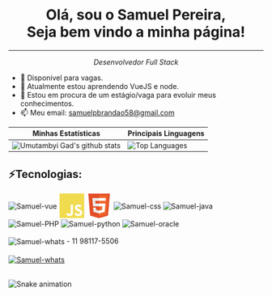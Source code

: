 <div align="center"> <h1> 
  Olá, sou o Samuel Pereira, <br> Seja bem vindo a minha página!</h1>
</div>
<hr>
<p align="center" style="font-style:italic"> Desenvolvedor Full Stack </p>


- 🔭 Disponivel para vagas.
- 🌱 Atualmente estou aprendendo VueJS e node.
- 🤔 Estou em procura de um estágio/vaga para evoluir meus conhecimentos.
- 📫 Meu email: samuelpbrandao58@gmail.com

<div align="left">
  
  
  | Minhas Estatísticas                                                                                                                                                            | Principais Linguagens                                                                                                                                                                     |
| ------------------------------------------------------------------------------------------------------------------------------------------------------------------------ | ---------------------------------------------------------------------------------------------------------------------------------------------------------------------------------- |
| ![Umutambyi Gad's github stats](https://github-readme-stats.vercel.app/api?username=SamuelPereiraBrandao&show_icons=true&hide_border=true&count_private=true&theme=jolly) | ![Top Languages](https://github-readme-stats.vercel.app/api/top-langs/?username=SamuelPereiraBrandao&langs_count=10&count_private=true&hide_border=true&theme=jolly&layout=compact) |

  
  
</div>
 
  
  <div style="display: inline_block">
     <h2>⚡Tecnologias:</h2>
  <img align="center" alt="Samuel-vue" height="50" width="50" src="https://cdn.jsdelivr.net/gh/devicons/devicon/icons/vuejs/vuejs-original.svg">
  <img align="center" alt="Samuel-Js" height="50" width="50" src="https://raw.githubusercontent.com/devicons/devicon/master/icons/javascript/javascript-plain.svg"> 
  <img align="center" alt="Samuel-HTML" height="50" width="50" src="https://raw.githubusercontent.com/devicons/devicon/master/icons/html5/html5-original.svg">
  <img align="center" alt="Samuel-css" height="50" width="50" src="https://cdn.jsdelivr.net/gh/devicons/devicon/icons/css3/css3-original.svg">
  <img align="center" alt="Samuel-java" height="50" width="50" src="https://cdn.jsdelivr.net/gh/devicons/devicon/icons/java/java-original.svg">
  <img align="center" alt="Samuel-PHP" height="50" width="50" src="https://cdn.jsdelivr.net/gh/devicons/devicon/icons/php/php-plain.svg">
  <img align="center" alt="Samuel-python" height="50" width="50" src="https://cdn.jsdelivr.net/gh/devicons/devicon/icons/python/python-original.svg">
  <img align="center" alt="Samuel-oracle" height="50" width="50" src="https://cdn.jsdelivr.net/gh/devicons/devicon/icons/oracle/oracle-original.svg">

</div>

  <br>
  <div>
    <img align="center" alt="Samuel-whats" height="30" width="120" src="https://img.shields.io/badge/WhatsApp-25D366?style=for-the-badge&logo=whatsapp&logoColor=white"> - 11 98117-5506
  </div>
  <br>
  <div>
      <a href="https://www.linkedin.com/in/samuel-pereira-brand%C3%A3o/" target="_blank"><img  align="center" alt="Samuel-whats" height="30" width="120" src="https://img.shields.io/badge/-LinkedIn-%230077B5?style=for-the-badge&logo=linkedin&logoColor=white" target="_blank"></a> 
  </div>
  <br>
 
  ![Snake animation](https://github.com/SamuelPereiraBrandao/SamuelPereiraBrandao/blob/output/github-contribution-grid-snake.svg)
